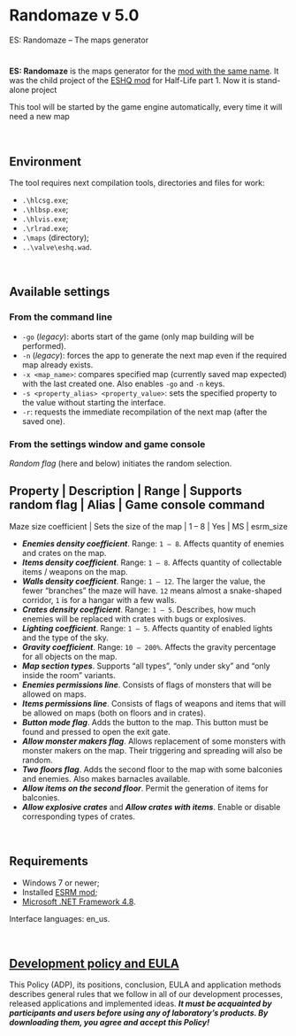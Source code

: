 # Randomaze v 5.0

ES: Randomaze – The maps generator

#

**ES: Randomaze** is the maps generator for the [mod with the same name](https://moddb.com/mods/esrm).
It was the child project of the [ESHQ mod](https://moddb.com/mods/eshq) for Half-Life part 1.
Now it is stand-alone project

This tool will be started by the game engine automatically, every time it will need a new map

&nbsp;



## Environment

The tool requires next compilation tools, directories and files for work:
- `.\hlcsg.exe`;
- `.\hlbsp.exe`;
- `.\hlvis.exe`;
- `.\rlrad.exe`;
- `.\maps` (directory);
- `..\valve\eshq.wad`.

&nbsp;



## Available settings

### From the command line

- `-go` (*legacy*): aborts start of the game (only map building will be performed).
- `-n` (*legacy*): forces the app to generate the next map even if the required map already exists.
- `-x <map_name>`: compares specified map (currently saved map expected) with the last created one. Also enables `-go` and `-n` keys.
- `-s <property_alias> <property_value>`: sets the specified property to the value without starting the interface.
- `-r`: requests the immediate recompilation of the next map (after the saved one).

### From the settings window and game console

*Random flag* (here and below) initiates the random selection.

Property | Description | Range | Supports random flag | Alias | Game console command
---
Maze size coefficient | Sets the size of the map | 1 – 8 | Yes | MS | esrm_size

- ***Enemies density coefficient***. Range: `1 – 8`. Affects quantity of enemies and crates on the map.
- ***Items density coefficient***. Range: `1 – 8`. Affects quantity of collectable items / weapons on the map.
- ***Walls density coefficient***. Range: `1 – 12`. The larger the value, the fewer “branches” the maze will have.
  `12` means almost a snake-shaped corridor, `1` is for a hangar with a few walls.
- ***Crates density coefficient***. Range: `1 – 5`. Describes, how much enemies will be replaced with crates with bugs or explosives.
- ***Lighting coefficient***. Range: `1 – 5`. Affects quantity of enabled lights and the type of the sky.
- ***Gravity coefficient***. Range: `10 – 200%`. Affects the gravity percentage for all objects on the map.
- ***Map section types***. Supports “all types”, “only under sky” and “only inside the room” variants.
- ***Enemies permissions line***. Consists of flags of monsters that will be allowed on maps.
- ***Items permissions line***. Consists of flags of weapons and items that will be allowed on maps (both on floors and in crates).
- ***Button mode flag***. Adds the button to the map. This button must be found and pressed to open the exit gate.
- ***Allow monster makers flag***. Allows replacement of some monsters with monster makers on the map. Their triggering and spreading will also be random.
- ***Two floors flag***. Adds the second floor to the map with some balconies and enemies. Also makes barnacles available.
- ***Allow items on the second floor***. Permit the generation of items for balconies.
- ***Allow explosive crates*** and ***Allow crates with items***. Enable or disable corresponding types of crates.

&nbsp;



## Requirements

- Windows 7 or newer;
- Installed [ESRM mod](https://moddb.com/mods/esrm);
- [Microsoft .NET Framework 4.8](https://go.microsoft.com/fwlink/?linkid=2088631).

Interface languages: en_us.

&nbsp;



## [Development policy and EULA](https://adslbarxatov.github.io/ADP)

This Policy (ADP), its positions, conclusion, EULA and application methods
describes general rules that we follow in all of our development processes, released applications and implemented ideas.
***It must be acquainted by participants and users before using any of laboratory’s products.
By downloading them, you agree and accept this Policy!***
